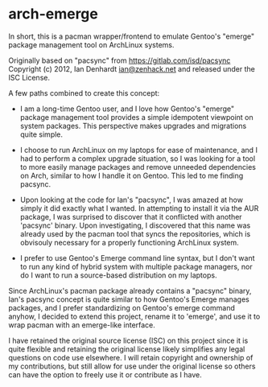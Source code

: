 arch-emerge
===========

In short, this is a pacman wrapper/frontend to emulate Gentoo's "emerge"
package management tool on ArchLinux systems.

Originally based on "pacsync" from https://gitlab.com/isd/pacsync Copyright (c) 2012, Ian Denhardt <ian@zenhack.net> and released under the ISC License.

A few paths combined to create this concept:

- I am a long-time Gentoo user, and I love how Gentoo's "emerge" package management tool provides a simple idempotent viewpoint on system packages. This perspective makes upgrades and migrations quite simple.

- I choose to run ArchLinux on my laptops for ease of maintenance, and I
had to perform a complex upgrade situation, so I was looking for a tool to more easily manage packages and remove unneeded dependencies on Arch, similar to how I handle it on Gentoo.  This led to me finding pacsync.

- Upon looking at the code for Ian's "pacsync", I was amazed at how simply it did exactly what I wanted.  In attempting to install it via the AUR package, I was surprised to discover that it conflicted with another 'pacsync' binary.  Upon investigating, I discovered that this name was already used by the pacman tool that syncs the repositories, which is obvisouly necessary for a properly functioning ArchLinux system.

- I prefer to use Gentoo's Emerge command line syntax, but I don't want to run any kind of hybrid system with multiple package managers, nor do I want to run a source-based distribution on my laptops.

Since ArchLinux's pacman package already contains a "pacsync" binary, Ian's pacsync concept is quite similar to how Gentoo's Emerge manages packages, and I prefer standardizing on Gentoo's emerge command anyhow, I decided to extend this project, rename it to 'emerge', and use it to wrap pacman with an emerge-like interface.

I have retained the original source license (ISC) on this project since it is quite flexible and retaining the original license likely simplifies any legal questions on code use elsewhere.  I will retain copyright and ownership of my contributions, but still allow for use under the original license so others can have the option to freely use it or contribute as I have.
